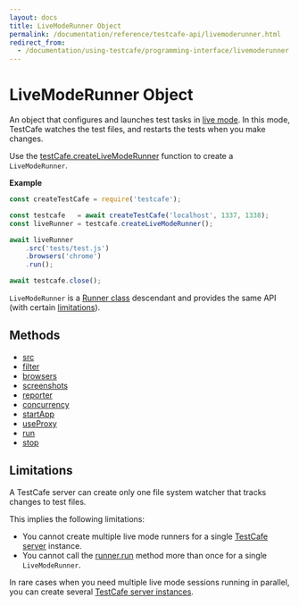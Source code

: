 ```yaml
---
layout: docs
title: LiveModeRunner Object
permalink: /documentation/reference/testcafe-api/livemoderunner.html
redirect_from:
  - /documentation/using-testcafe/programming-interface/livemoderunner.html
---
```

# LiveModeRunner Object

An object that configures and launches test tasks in [live mode](../../guides/basic-guides/run-tests.md#live-mode). In this mode, TestCafe watches the test files, and restarts the tests when you make changes.

Use the [testCafe.createLiveModeRunner](testcafe/createlivemoderunner.md) function to create a `LiveModeRunner`.

**Example**

```js
const createTestCafe = require('testcafe');

const testcafe   = await createTestCafe('localhost', 1337, 1338);
const liveRunner = testcafe.createLiveModeRunner();

await liveRunner
    .src('tests/test.js')
    .browsers('chrome')
    .run();

await testcafe.close();
```

`LiveModeRunner` is a [Runner class](runner/README.md) descendant and provides the same API (with certain [limitations](#limitations)).

## Methods

* [src](runner/src.md)
* [filter](runner/filter.md)
* [browsers](runner/browsers.md)
* [screenshots](runner/screenshots.md)
* [reporter](runner/reporter.md)
* [concurrency](runner/concurrency.md)
* [startApp](runner/startapp.md)
* [useProxy](runner/useproxy.md)
* [run](runner/run.md)
* [stop](runner/stop.md)

## Limitations

A TestCafe server can create only one file system watcher that tracks changes to test files.

This implies the following limitations:

* You cannot create multiple live mode runners for a single [TestCafe server](testcafe/README.md) instance.
* You cannot call the [runner.run](runner/run.md) method more than once for a single `LiveModeRunner`.

In rare cases when you need multiple live mode sessions running in parallel, you can create several [TestCafe server instances](testcafe/README.md).

